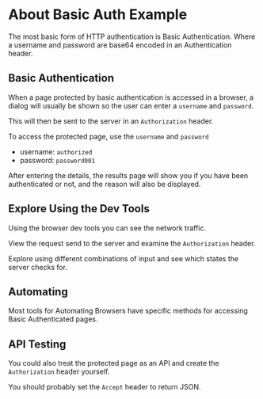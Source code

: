 # About Basic Auth Example

<div class="explanation">
        <p>The most basic form of HTTP authentication is Basic Authentication.
Where a username and password are base64 encoded in an Authentication header.
        </p>
</div>

<!-- TOC -->

## Basic Authentication

When a page protected by basic authentication is accessed in a browser, a dialog will usually be shown so the user can enter a `username` and `password`.

This will then be sent to the server in an `Authorization` header.

To access the protected page, use the `username` and `password`

- username: `authorized`
- password: `password001`

After entering the details, the results page will show you if you have been authenticated or not, and the reason will also be displayed.

## Explore Using the Dev Tools

Using the browser dev tools you can see the network traffic.

View the request send to the server and examine the `Authorization` header.

Explore using different combinations of input and see which states the server checks for.

## Automating

Most tools for Automating Browsers have specific methods for accessing Basic Authenticated pages.

## API Testing

You could also treat the protected page as an API and create the `Authorization` header yourself.

You should probably set the `Accept` header to return JSON.